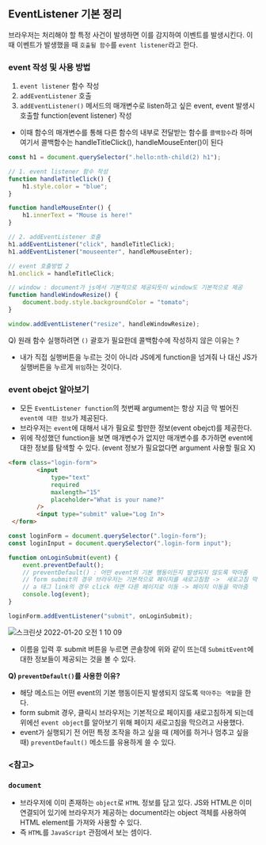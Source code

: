 ## EventListener 기본 정리
브라우저는 처리해야 할 특정 사건이 발생하면 이를 감지하여 이벤트를 발생시킨다. 이때 이벤트가 발생했을 때 `호출될 함수`를 `event listener`라고 한다.

### event 작성 및 사용 방법
1. `event listener` 함수 작성
2. `addEventListener` 호출
3. `addEventListener()` 메서드의 매개변수로 listen하고 싶은 event, event 발생시 호출할 function(event listener) 작성
- 이때 함수의 매개변수를 통해 다른 함수의 내부로 전달받는 함수를 `콜백함수`라 하며 여기서 콜백함수는 handleTitleClick(), handleMouseEnter()이 된다
```js
const h1 = document.querySelector(".hello:nth-child(2) h1");

// 1. event listener 함수 작성
function handleTitleClick() {
    h1.style.color = "blue";
}

function handleMouseEnter() {
    h1.innerText = "Mouse is here!"
}

// 2. addEventListener 호출
h1.addEventListener("click", handleTitleClick);
h1.addEventListener("mouseenter", handleMouseEnter);

// event 호출방법 2
h1.onclick = handleTitleClick;

// window : document가 js에서 기본적으로 제공되듯이 window도 기본적으로 제공
function handleWindowResize() {
    document.body.style.backgroundColor = "tomato";
}

window.addEventListener("resize", handleWindowResize);
```
Q) 원래 함수 실행하려면 `()` 괄호가 필요한데 콜백함수에 작성하지 않은 이유는 ?
- 내가 직접 실행버튼을 누르는 것이 아니라 JS에게 function을 넘겨줘 나 대신 JS가 실행버튼을 누르게 `위임`하는 것이다.

### event obejct 알아보기
- 모든 `EventListener function`의 첫번째 argument는 항상 지금 막 벌어진 `event에 대한 정보`가 제공된다.
- 브라우저는 `event`에 대해서 내가 필요로 할만한 정보(event obejct)를 제공한다.
- 위에 작성했던 function을 보면 매개변수가 없지만 매개변수를 추가하면 event에 대한 정보를 탐색할 수 있다. (event 정보가 필요없다면 argument 사용할 필요 X)
```html
<form class="login-form">
        <input 
            type="text" 
            required
            maxlength="15"
            placeholder="What is your name?" 
        />
        <input type="submit" value="Log In">
 </form>
```
```js
const loginForm = document.querySelector(".login-form");
const loginInput = document.querySelector(".login-form input");

function onLoginSubmit(event) {
    event.preventDefault();
    // preventDefault() : 어떤 event의 기본 행동이든지 발생되지 않도록 막아줌 
    // form submit의 경우 브라우저는 기본적으로 페이지를 새로고침함 ->  새로고침 막아줌
    // a 태그 link의 경우 click 하면 다른 페이지로 이동 -> 페이지 이동을 막아줌
    console.log(event);
}

loginForm.addEventListener("submit", onLoginSubmit);
```
![스크린샷 2022-01-20 오전 1 10 09](https://user-images.githubusercontent.com/77538818/150169923-a48bc2e7-2f5e-4ab0-b82b-a79a2acfdd1b.png)
- 이름을 입력 후 submit 버튼을 누르면 콘솔창에 위와 같이 뜨는데 `SubmitEvent`에 대한 정보들이 제공되는 것을 볼 수 있다.   

**Q) `preventDefault()`를 사용한 이유?**
- 해당 메소드는 어떤 event의 기본 행동이든지 발생되지 않도록 `막아주는 역할`을 한다.
- form submit 경우, 클릭시 브라우저는 기본적으로 페이지를 새로고침하게 되는데 위에선 `event object`를 알아보기 위해 페이지 새로고침을 막으려고 사용했다.
- event가 실행되기 전 어떤 특정 조작을 하고 싶을 때 (제어를 하거나 멈추고 싶을 때) `preventDefault()` 메소드를 유용하게 쓸 수 있다.


### <참고>
### `document`
- 브라우저에 이미 존재하는 `object`로 `HTML` 정보를 담고 있다. JS와 HTML은 이미 연결되어 있기에 브라우저가 제공하는 document라는 object 객체를 사용하여 HTML element를 가져와 사용할 수 있다.
- 즉 `HTML`를 `JavaScript` 관점에서 보는 셈이다.
